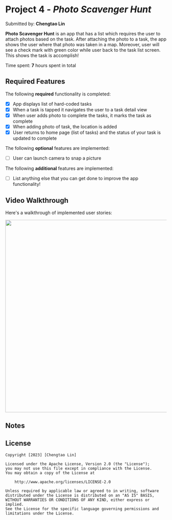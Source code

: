 # Project 4 - *Photo Scavenger Hunt*

Submitted by: **Chengtao Lin**

**Photo Scavenger Hunt** is an app that has a list which requires the user to attach photos based on the task. After attaching the photo to a task, the app shows the user where that photo was taken in a map. Moreover, user will see a check mark with green color while user back to the task list screen. This shows the task is accomplish!

Time spent: **7** hours spent in total

## Required Features

The following **required** functionality is completed:

- [x] App displays list of hard-coded tasks
- [x] When a task is tapped it navigates the user to a task detail view
- [x] When user adds photo to complete the tasks, it marks the task as complete
- [x] When adding photo of task, the location is added
- [x] User returns to home page (list of tasks) and the status of your task is updated to complete
 
The following **optional** features are implemented:

- [ ] User can launch camera to snap a picture	

The following **additional** features are implemented:

- [ ] List anything else that you can get done to improve the app functionality!

## Video Walkthrough

Here's a walkthrough of implemented user stories:

<img src="https://github.com/TaoLyn838/IOS102/blob/main/PhotoScavengerHunt/AppWalkThrough/PhotoScavengerHunt.gif" width="600" height="600"><br>


## Notes

## License

    Copyright [2023] [Chengtao Lin]

    Licensed under the Apache License, Version 2.0 (the "License");
    you may not use this file except in compliance with the License.
    You may obtain a copy of the License at

        http://www.apache.org/licenses/LICENSE-2.0

    Unless required by applicable law or agreed to in writing, software
    distributed under the License is distributed on an "AS IS" BASIS,
    WITHOUT WARRANTIES OR CONDITIONS OF ANY KIND, either express or implied.
    See the License for the specific language governing permissions and
    limitations under the License.
